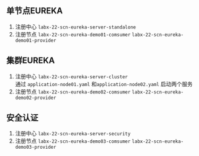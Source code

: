 ## 单节点EUREKA
1. 注册中心 `labx-22-scn-eureka-server-standalone`
2. 注册节点 `labx-22-scn-eureka-demo01-comsumer` `labx-22-scn-eureka-demo01-provider`

## 集群EUREKA
1. 注册中心 `labx-22-scn-eureka-server-cluster`  
    通过 `application-node01.yaml` 和`application-node02.yaml` 启动两个服务
2. 注册节点 `labx-22-scn-eureka-demo02-comsumer` `labx-22-scn-eureka-demo02-provider`

## 安全认证
1. 注册中心 `labx-22-scn-eureka-server-security`
2. 注册节点 `labx-22-scn-eureka-demo03-comsumer` `labx-22-scn-eureka-demo03-provider`

